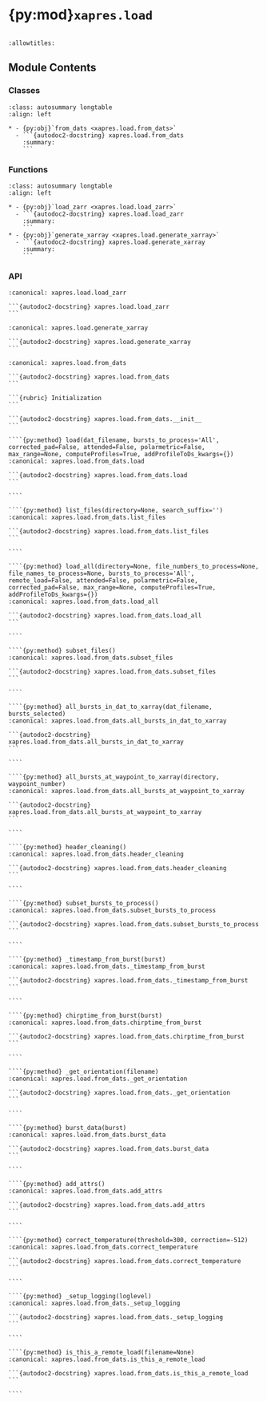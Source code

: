 # {py:mod}`xapres.load`

```{py:module} xapres.load
```

```{autodoc2-docstring} xapres.load
:allowtitles:
```

## Module Contents

### Classes

````{list-table}
:class: autosummary longtable
:align: left

* - {py:obj}`from_dats <xapres.load.from_dats>`
  - ```{autodoc2-docstring} xapres.load.from_dats
    :summary:
    ```
````

### Functions

````{list-table}
:class: autosummary longtable
:align: left

* - {py:obj}`load_zarr <xapres.load.load_zarr>`
  - ```{autodoc2-docstring} xapres.load.load_zarr
    :summary:
    ```
* - {py:obj}`generate_xarray <xapres.load.generate_xarray>`
  - ```{autodoc2-docstring} xapres.load.generate_xarray
    :summary:
    ```
````

### API

````{py:function} load_zarr(directory='gs://ldeo-glaciology/apres/greenland/2022/single_zarrs_noencode/A101')
:canonical: xapres.load.load_zarr

```{autodoc2-docstring} xapres.load.load_zarr
```
````

````{py:function} generate_xarray(directory=None, file_numbers_to_process=None, file_names_to_process=None, bursts_to_process='All', attended=False, polarmetric=False, corrected_pad=False, max_range=None, computeProfiles=True, addProfileToDs_kwargs={}, loglevel='warning')
:canonical: xapres.load.generate_xarray

```{autodoc2-docstring} xapres.load.generate_xarray
```
````

`````{py:class} from_dats(loglevel='warning')
:canonical: xapres.load.from_dats

```{autodoc2-docstring} xapres.load.from_dats
```

```{rubric} Initialization
```

```{autodoc2-docstring} xapres.load.from_dats.__init__
```

````{py:method} load(dat_filename, bursts_to_process='All', corrected_pad=False, attended=False, polarmetric=False, max_range=None, computeProfiles=True, addProfileToDs_kwargs={})
:canonical: xapres.load.from_dats.load

```{autodoc2-docstring} xapres.load.from_dats.load
```

````

````{py:method} list_files(directory=None, search_suffix='')
:canonical: xapres.load.from_dats.list_files

```{autodoc2-docstring} xapres.load.from_dats.list_files
```

````

````{py:method} load_all(directory=None, file_numbers_to_process=None, file_names_to_process=None, bursts_to_process='All', remote_load=False, attended=False, polarmetric=False, corrected_pad=False, max_range=None, computeProfiles=True, addProfileToDs_kwargs={})
:canonical: xapres.load.from_dats.load_all

```{autodoc2-docstring} xapres.load.from_dats.load_all
```

````

````{py:method} subset_files()
:canonical: xapres.load.from_dats.subset_files

```{autodoc2-docstring} xapres.load.from_dats.subset_files
```

````

````{py:method} all_bursts_in_dat_to_xarray(dat_filename, bursts_selected)
:canonical: xapres.load.from_dats.all_bursts_in_dat_to_xarray

```{autodoc2-docstring} xapres.load.from_dats.all_bursts_in_dat_to_xarray
```

````

````{py:method} all_bursts_at_waypoint_to_xarray(directory, waypoint_number)
:canonical: xapres.load.from_dats.all_bursts_at_waypoint_to_xarray

```{autodoc2-docstring} xapres.load.from_dats.all_bursts_at_waypoint_to_xarray
```

````

````{py:method} header_cleaning()
:canonical: xapres.load.from_dats.header_cleaning

```{autodoc2-docstring} xapres.load.from_dats.header_cleaning
```

````

````{py:method} subset_bursts_to_process()
:canonical: xapres.load.from_dats.subset_bursts_to_process

```{autodoc2-docstring} xapres.load.from_dats.subset_bursts_to_process
```

````

````{py:method} _timestamp_from_burst(burst)
:canonical: xapres.load.from_dats._timestamp_from_burst

```{autodoc2-docstring} xapres.load.from_dats._timestamp_from_burst
```

````

````{py:method} chirptime_from_burst(burst)
:canonical: xapres.load.from_dats.chirptime_from_burst

```{autodoc2-docstring} xapres.load.from_dats.chirptime_from_burst
```

````

````{py:method} _get_orientation(filename)
:canonical: xapres.load.from_dats._get_orientation

```{autodoc2-docstring} xapres.load.from_dats._get_orientation
```

````

````{py:method} burst_data(burst)
:canonical: xapres.load.from_dats.burst_data

```{autodoc2-docstring} xapres.load.from_dats.burst_data
```

````

````{py:method} add_attrs()
:canonical: xapres.load.from_dats.add_attrs

```{autodoc2-docstring} xapres.load.from_dats.add_attrs
```

````

````{py:method} correct_temperature(threshold=300, correction=-512)
:canonical: xapres.load.from_dats.correct_temperature

```{autodoc2-docstring} xapres.load.from_dats.correct_temperature
```

````

````{py:method} _setup_logging(loglevel)
:canonical: xapres.load.from_dats._setup_logging

```{autodoc2-docstring} xapres.load.from_dats._setup_logging
```

````

````{py:method} is_this_a_remote_load(filename=None)
:canonical: xapres.load.from_dats.is_this_a_remote_load

```{autodoc2-docstring} xapres.load.from_dats.is_this_a_remote_load
```

````

`````
